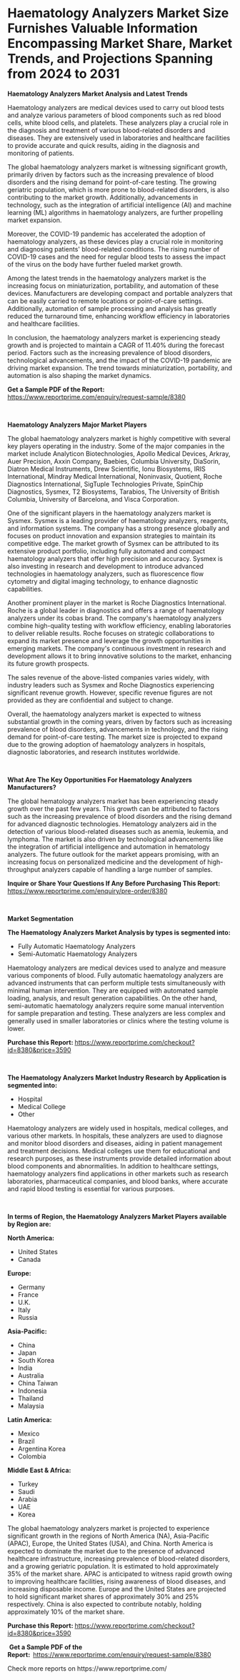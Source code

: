 <p><h1>Haematology Analyzers Market Size Furnishes Valuable Information Encompassing Market Share, Market Trends, and Projections Spanning from 2024 to 2031</h1></p><p><strong>Haematology Analyzers Market Analysis and Latest Trends</strong></p>
<p><p>Haematology analyzers are medical devices used to carry out blood tests and analyze various parameters of blood components such as red blood cells, white blood cells, and platelets. These analyzers play a crucial role in the diagnosis and treatment of various blood-related disorders and diseases. They are extensively used in laboratories and healthcare facilities to provide accurate and quick results, aiding in the diagnosis and monitoring of patients.</p><p>The global haematology analyzers market is witnessing significant growth, primarily driven by factors such as the increasing prevalence of blood disorders and the rising demand for point-of-care testing. The growing geriatric population, which is more prone to blood-related disorders, is also contributing to the market growth. Additionally, advancements in technology, such as the integration of artificial intelligence (AI) and machine learning (ML) algorithms in haematology analyzers, are further propelling market expansion.</p><p>Moreover, the COVID-19 pandemic has accelerated the adoption of haematology analyzers, as these devices play a crucial role in monitoring and diagnosing patients' blood-related conditions. The rising number of COVID-19 cases and the need for regular blood tests to assess the impact of the virus on the body have further fueled market growth.</p><p>Among the latest trends in the haematology analyzers market is the increasing focus on miniaturization, portability, and automation of these devices. Manufacturers are developing compact and portable analyzers that can be easily carried to remote locations or point-of-care settings. Additionally, automation of sample processing and analysis has greatly reduced the turnaround time, enhancing workflow efficiency in laboratories and healthcare facilities.</p><p>In conclusion, the haematology analyzers market is experiencing steady growth and is projected to maintain a CAGR of 11.40% during the forecast period. Factors such as the increasing prevalence of blood disorders, technological advancements, and the impact of the COVID-19 pandemic are driving market expansion. The trend towards miniaturization, portability, and automation is also shaping the market dynamics.</p></p>
<p><strong>Get a Sample PDF of the Report:&nbsp;</strong> <a href="https://www.reportprime.com/enquiry/request-sample/8380">https://www.reportprime.com/enquiry/request-sample/8380</a></p>
<p>&nbsp;</p>
<p><strong>Haematology Analyzers Major Market Players</strong></p>
<p><p>The global haematology analyzers market is highly competitive with several key players operating in the industry. Some of the major companies in the market include Analyticon Biotechnologies, Apollo Medical Devices, Arkray, Auer Precision, Axxin Company, Baebies, Columbia University, DiaSorin, Diatron Medical Instruments, Drew Scientific, Ionu Biosystems, IRIS International, Mindray Medical International, Noninvasix, Quotient, Roche Diagnostics International, SigTuple Technologies Private, SpinChip Diagnostics, Sysmex, T2 Biosystems, Tarabios, The University of British Columbia, University of Barcelona, and Visca Corporation.</p><p>One of the significant players in the haematology analyzers market is Sysmex. Sysmex is a leading provider of haematology analyzers, reagents, and information systems. The company has a strong presence globally and focuses on product innovation and expansion strategies to maintain its competitive edge. The market growth of Sysmex can be attributed to its extensive product portfolio, including fully automated and compact haematology analyzers that offer high precision and accuracy. Sysmex is also investing in research and development to introduce advanced technologies in haematology analyzers, such as fluorescence flow cytometry and digital imaging technology, to enhance diagnostic capabilities. </p><p>Another prominent player in the market is Roche Diagnostics International. Roche is a global leader in diagnostics and offers a range of haematology analyzers under its cobas brand. The company's haematology analyzers combine high-quality testing with workflow efficiency, enabling laboratories to deliver reliable results. Roche focuses on strategic collaborations to expand its market presence and leverage the growth opportunities in emerging markets. The company's continuous investment in research and development allows it to bring innovative solutions to the market, enhancing its future growth prospects.</p><p>The sales revenue of the above-listed companies varies widely, with industry leaders such as Sysmex and Roche Diagnostics experiencing significant revenue growth. However, specific revenue figures are not provided as they are confidential and subject to change.</p><p>Overall, the haematology analyzers market is expected to witness substantial growth in the coming years, driven by factors such as increasing prevalence of blood disorders, advancements in technology, and the rising demand for point-of-care testing. The market size is projected to expand due to the growing adoption of haematology analyzers in hospitals, diagnostic laboratories, and research institutes worldwide.</p></p>
<p>&nbsp;</p>
<p><strong>What Are The Key Opportunities For Haematology Analyzers Manufacturers?</strong></p>
<p><p>The global hematology analyzers market has been experiencing steady growth over the past few years. This growth can be attributed to factors such as the increasing prevalence of blood disorders and the rising demand for advanced diagnostic technologies. Hematology analyzers aid in the detection of various blood-related diseases such as anemia, leukemia, and lymphoma. The market is also driven by technological advancements like the integration of artificial intelligence and automation in hematology analyzers. The future outlook for the market appears promising, with an increasing focus on personalized medicine and the development of high-throughput analyzers capable of handling a large number of samples.</p></p>
<p><strong>Inquire or Share Your Questions If Any Before Purchasing This Report:</strong> <a href="https://www.reportprime.com/enquiry/pre-order/8380">https://www.reportprime.com/enquiry/pre-order/8380</a></p>
<p>&nbsp;</p>
<p><strong>Market Segmentation</strong></p>
<p><strong>The Haematology Analyzers Market Analysis by types is segmented into:</strong></p>
<p><ul><li>Fully Automatic Haematology Analyzers</li><li>Semi-Automatic Haematology Analyzers</li></ul></p>
<p><p>Haematology analyzers are medical devices used to analyze and measure various components of blood. Fully automatic haematology analyzers are advanced instruments that can perform multiple tests simultaneously with minimal human intervention. They are equipped with automated sample loading, analysis, and result generation capabilities. On the other hand, semi-automatic haematology analyzers require some manual intervention for sample preparation and testing. These analyzers are less complex and generally used in smaller laboratories or clinics where the testing volume is lower.</p></p>
<p><strong>Purchase this Report:&nbsp;</strong><a href="https://www.reportprime.com/checkout?id=8380&price=3590">https://www.reportprime.com/checkout?id=8380&price=3590</a></p>
<p>&nbsp;</p>
<p><strong>The Haematology Analyzers Market Industry Research by Application is segmented into:</strong></p>
<p><ul><li>Hospital</li><li>Medical College</li><li>Other</li></ul></p>
<p><p>Haematology analyzers are widely used in hospitals, medical colleges, and various other markets. In hospitals, these analyzers are used to diagnose and monitor blood disorders and diseases, aiding in patient management and treatment decisions. Medical colleges use them for educational and research purposes, as these instruments provide detailed information about blood components and abnormalities. In addition to healthcare settings, haematology analyzers find applications in other markets such as research laboratories, pharmaceutical companies, and blood banks, where accurate and rapid blood testing is essential for various purposes.</p></p>
<p>&nbsp;</p>
<p><strong>In terms of Region, the Haematology Analyzers Market Players available by Region are:</strong></p>
<p>
    <p> <strong> North America: </strong>
        <ul>
            <li>United States</li>
            <li>Canada</li>
        </ul>
        </p> 
    <p> <strong> Europe: </strong>
        <ul>
            <li>Germany</li>
            <li>France</li>
            <li>U.K.</li>
            <li>Italy</li>
            <li>Russia</li>
        </ul>
        </p> 
    <p> <strong> Asia-Pacific: </strong>
        <ul>
            <li>China</li>
            <li>Japan</li>
            <li>South Korea</li>
            <li>India</li>
            <li>Australia</li>
            <li>China Taiwan</li>
            <li>Indonesia</li>
            <li>Thailand</li>
            <li>Malaysia</li>
        </ul>
        </p> 
    <p> <strong> Latin America: </strong>
        <ul>
            <li>Mexico</li>
            <li>Brazil</li>
            <li>Argentina Korea</li>
            <li>Colombia</li>
        </ul>
        </p> 
    <p> <strong> Middle East & Africa: </strong>
        <ul>
            <li>Turkey</li>
            <li>Saudi</li>
            <li>Arabia</li>
            <li>UAE</li>
            <li>Korea</li>
        </ul>
    </p>
    </p>
<p><p>The global haematology analyzers market is projected to experience significant growth in the regions of North America (NA), Asia-Pacific (APAC), Europe, the United States (USA), and China. North America is expected to dominate the market due to the presence of advanced healthcare infrastructure, increasing prevalence of blood-related disorders, and a growing geriatric population. It is estimated to hold approximately 35% of the market share. APAC is anticipated to witness rapid growth owing to improving healthcare facilities, rising awareness of blood diseases, and increasing disposable income. Europe and the United States are projected to hold significant market shares of approximately 30% and 25% respectively. China is also expected to contribute notably, holding approximately 10% of the market share.</p></p>
<p><strong>Purchase this Report: </strong><a href="https://www.reportprime.com/checkout?id=8380&price=3590">https://www.reportprime.com/checkout?id=8380&price=3590</a></p>
<p>&nbsp;<strong>Get a Sample PDF of the Report:&nbsp;&nbsp;</strong><a href="https://www.reportprime.com/enquiry/request-sample/8380">https://www.reportprime.com/enquiry/request-sample/8380</a></p>
<p><strong></strong></p>
<p>Check more reports on https://www.reportprime.com/</p>